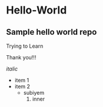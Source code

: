# Hello-World


## Sample hello world repo

Trying to Learn

Thank you!!!

*italic*

- item 1
- item 2
  - subiyem
    1. inner

